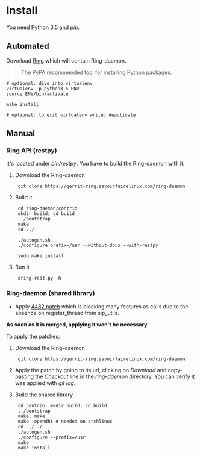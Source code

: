 # Install

You need Python 3.5 and *pip*.

## Automated

Download [Ring](https://ring.cx/en/download) which will contain Ring-daemon.

> The PyPA recommended tool for installing Python packages.

    # optional: dive into virtualenv
    virtualenv -p python3.5 ENV
    source ENV/bin/activate

    make install

    # optional: to exit virtualenv write: deactivate

## Manual

### Ring API (restpy)

It's located under *bin/restpy*. You have to build the Ring-daemon with it:

1. Download the Ring-daemon

        git clone https://gerrit-ring.savoirfairelinux.com/ring-daemon

2. Build it

        cd ring-daemon/contrib
        mkdir build; cd build
        ../bootstrap
        make
        cd ../

        ./autogen.sh
        ./configure prefix=/usr --without-dbus --with-restpy

        sudo make install

3. Run it

        dring-rest.py -h

### Ring-daemon (shared library)

* Apply [4482 patch](https://gerrit-ring.savoirfairelinux.com/#/c/4482) which is blocking many features as calls due to the absence on register_thread from sip_utils.

**As soon as it is merged, applying it won't be necessary.**

To apply the patches:

1. Download the Ring-daemon

        git clone https://gerrit-ring.savoirfairelinux.com/ring-daemon

2. Apply the patch by going to its url, clicking on *Download* and copy-pasting the *Checkout* line in the *ring-daemon* directory. You can verify it was applied with *git log*.

3. Build the shared library

        cd contrib; mkdir build; cd build
        ../bootstrap
        make; make
        make .opendht # needed on archlinux
        cd ../../
        ./autogen.sh
        ./configure --prefix=/usr
        make
        make install
